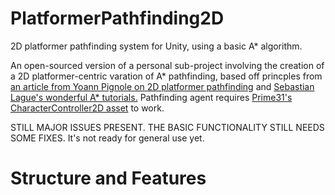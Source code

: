 # PlatformerPathfinding2D
2D platformer pathfinding system for Unity, using a basic A* algorithm.

An open-sourced version of a personal sub-project involving the creation of a 2D platformer-centric varation of A* pathfinding, based off princples from [an article from Yoann Pignole on 2D platformer pathfinding](http://www.gamasutra.com/blogs/YoannPignole/20150427/241995/The_Hobbyist_Coder_3__2D_platformers_pathfinding__part_12.php) and [Sebastian Lague's wonderful A* tutorials.](https://www.youtube.com/watch?v=-L-WgKMFuhE) Pathfinding agent requires [Prime31's CharacterController2D asset](https://github.com/prime31/CharacterController2D) to work.

STILL MAJOR ISSUES PRESENT. THE BASIC FUNCTIONALITY STILL NEEDS SOME FIXES. It's not ready for general use yet.

# Structure and Features
